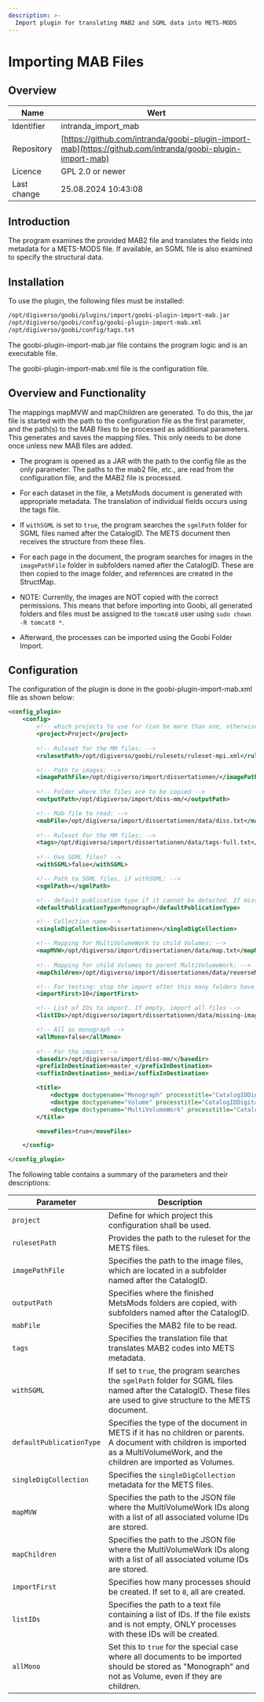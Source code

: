 ```yaml
---
description: >-
  Import plugin for translating MAB2 and SGML data into METS-MODS
---
```


# Importing MAB Files

## Overview

Name                     | Wert
-------------------------|-----------
Identifier               | intranda_import_mab
Repository               | [https://github.com/intranda/goobi-plugin-import-mab](https://github.com/intranda/goobi-plugin-import-mab)
Licence              | GPL 2.0 or newer 
Last change    | 25.08.2024 10:43:08


## Introduction
The program examines the provided MAB2 file and translates the fields into metadata for a METS-MODS file. If available, an SGML file is also examined to specify the structural data.

## Installation
To use the plugin, the following files must be installed:

```bash
/opt/digiverso/goobi/plugins/import/goobi-plugin-import-mab.jar
/opt/digiverso/goobi/config/goobi-plugin-import-mab.xml
/opt/digiverso/goobi/config/tags.txt 
```

The goobi-plugin-import-mab.jar file contains the program logic and is an executable file.

The goobi-plugin-import-mab.xml file is the configuration file.

## Overview and Functionality
The mappings mapMVW and mapChildren are generated. To do this, the jar file is started with the path to the configuration file as the first parameter, and the path(s) to the MAB files to be processed as additional parameters. This generates and saves the mapping files. This only needs to be done once unless new MAB files are added.

* The program is opened as a JAR with the path to the config file as the only parameter.
The paths to the mab2 file, etc., are read from the configuration file, and the MAB2 file is processed.
* For each dataset in the file, a MetsMods document is generated with appropriate metadata. The translation of individual fields occurs using the tags file.
* If `withSGML` is set to `true`, the program searches the `sgmlPath` folder for SGML files named after the CatalogID. The METS document then receives the structure from these files.
* For each page in the document, the program searches for images in the `imagePathFile` folder in subfolders named after the CatalogID. These are then copied to the image folder, and references are created in the StructMap.
* NOTE: Currently, the images are NOT copied with the correct permissions. This means that before importing into Goobi, all generated folders and files must be assigned to the `tomcat8` user using `sudo chown -R tomcat8 *`.

* Afterward, the processes can be imported using the Goobi Folder Import.

## Configuration
The configuration of the plugin is done in the goobi-plugin-import-mab.xml file as shown below:

```xml
<config_plugin>		
    <config>		
        <!-- which projects to use for (can be more than one, otherwise use *) -->		
        <project>Project</project>		
        		
        <!-- Ruleset for the MM files: -->		
        <rulesetPath>/opt/digiverso/goobi/rulesets/ruleset-mpi.xml</rulesetPath>		

        <!-- Path to images: -->		
        <imagePathFile>/opt/digiverso/import/dissertationen/</imagePathFile>		
                
        <!-- Folder where the files are to be copied -->		
        <outputPath>/opt/digiverso/import/diss-mm/</outputPath>		

        <!-- Mab file to read: -->		
        <mabFile>/opt/digiverso/import/dissertationen/data/diss.txt</mabFile>		
                
        <!-- Ruleset for the MM files: -->		
        <tags>/opt/digiverso/import/dissertationen/data/tags-full.txt</tags>		
                
        <!-- Use SGML files? -->		
        <withSGML>false</withSGML>		

        <!-- Path to SGML files, if withSGML: -->		
        <sgmlPath></sgmlPath>		

        <!-- default publication type if it cannot be detected. If missing or empty, no record will be created -->		
        <defaultPublicationType>Monograph</defaultPublicationType>		

        <!-- Collection name -->		
        <singleDigCollection>Dissertationen</singleDigCollection>   		

        <!-- Mapping for MultiVolumeWork to child Volumes: -->		
        <mapMVW>/opt/digiverso/import/dissertationen/data/map.txt</mapMVW>		
                
        <!-- Mapping for child Volumes to parent MultiVolumeWork: -->		
        <mapChildren>/opt/digiverso/import/dissertationen/data/reverseMap.txt</mapChildren>		

        <!-- For testing: stop the import after this many folders have been created. If 0, then import all.-->		
        <importFirst>10</importFirst>		

        <!-- List of IDs to import. If empty, import all files -->		
        <listIDs>/opt/digiverso/import/dissertationen/data/missing-image-ids.txt</listIDs>		

        <!-- All as monograph -->		
        <allMono>false</allMono>		
                
        <!-- For the import -->		
        <basedir>/opt/digiverso/import/diss-mm/</basedir>		
        <prefixInDestination>master_</prefixInDestination>		
        <suffixInDestination>_media</suffixInDestination>		

        <title>		
            <doctype doctypename="Monograph" processtitle="CatalogIDDigital" />		
            <doctype doctypename="Volume" processtitle="CatalogIDDigital" />		
            <doctype doctypename="MultiVolumeWork" processtitle="CatalogIDDigital" />		
        </title>		

        <moveFiles>true</moveFiles>		

    </config>		

</config_plugin>
```

The following table contains a summary of the parameters and their descriptions:

| Parameter               | Description |
|-------------------------|------------------------|
| `project`               | Define for which project this configuration shall be used. |
| `rulesetPath`           | Provides the path to the ruleset for the METS files. |
| `imagePathFile`         | Specifies the path to the image files, which are located in a subfolder named after the CatalogID. |
| `outputPath`            | Specifies where the finished MetsMods folders are copied, with subfolders named after the CatalogID. |
| `mabFile`               | Specifies the MAB2 file to be read. |
| `tags`                  | Specifies the translation file that translates MAB2 codes into METS metadata. |
| `withSGML`              | If set to `true`, the program searches the `sgmlPath` folder for SGML files named after the CatalogID. These files are used to give structure to the METS document. |
| `defaultPublicationType`| Specifies the type of the document in METS if it has no children or parents. A document with children is imported as a MultiVolumeWork, and the children are imported as Volumes. |
| `singleDigCollection`   | Specifies the `singleDigCollection` metadata for the METS files. |
| `mapMVW`                | Specifies the path to the JSON file where the MultiVolumeWork IDs along with a list of all associated volume IDs are stored. |
| `mapChildren`           | Specifies the path to the JSON file where the MultiVolumeWork IDs along with a list of all associated volume IDs are stored. |
| `importFirst`           | Specifies how many processes should be created. If set to `0`, all are created. |
| `listIDs`               | Specifies the path to a text file containing a list of IDs. If the file exists and is not empty, ONLY processes with these IDs will be created. |
| `allMono`               | Set this to `true` for the special case where all documents to be imported should be stored as "Monograph" and not as Volume, even if they are children. |